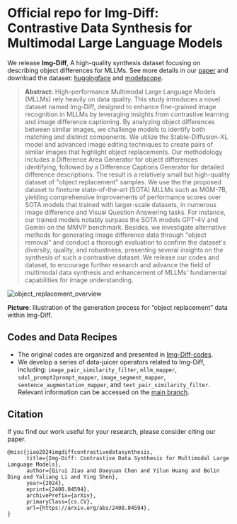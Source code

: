 # Official repo for **Img-Diff: Contrastive Data Synthesis for Multimodal Large Language Models**

We release **Img-Diff**,  A high-quality synthesis dataset focusing on describing object differences for MLLMs. See more details in our [paper](https://arxiv.org/abs/2408.04594) and download the dataset: [huggingface](https://huggingface.co/datasets/datajuicer/Img-Diff) and [modelscope](https://modelscope.cn/datasets/Data-Juicer/Img-Diff). 

> 
>
> **Abstract:** High-performance Multimodal Large Language Models (MLLMs) rely heavily on data quality. This study introduces a novel dataset named Img-Diff, designed to enhance fine-grained image recognition in MLLMs by leveraging insights from contrastive learning and image difference captioning. By analyzing object differences between similar images, we challenge models to identify both matching and distinct components. We utilize the Stable-Diffusion-XL model and advanced image editing techniques to create pairs of similar images that highlight object replacements. Our methodology includes a Difference Area Generator for object differences identifying, followed by a Difference Captions Generator for detailed difference descriptions. The result is a relatively small but high-quality dataset of "object replacement" samples. We use the the proposed dataset to finetune state-of-the-art (SOTA) MLLMs such as MGM-7B, yielding comprehensive improvements of performance scores over SOTA models that trained with larger-scale datasets, in numerous image difference and Visual Question Answering tasks. For instance, our trained models notably surpass the SOTA models GPT-4V and Gemini on the MMVP benchmark. Besides, we investigate alternative methods for generating image difference data through "object removal" and conduct a thorough evaluation to confirm the dataset's diversity, quality, and robustness, presenting several insights on the synthesis of such a contrastive dataset. We release our codes and dataset, to encourage further research and advance the field of multimodal data synthesis and enhancement of MLLMs' fundamental capabilities for image understanding.


![object_replacement_overview](https://img.alicdn.com/imgextra/i1/O1CN01Ut5eAM1TseaW5g17W_!!6000000002438-2-tps-3970-1778.png)

**Picture**: Illustration of the generation process for “object replacement” data within Img-Diff.




## Codes and Data Recipes

- The original codes are organized and presented in [Img-Diff-codes](https://github.com/modelscope/data-juicer/tree/ImgDiff/Img-Diff-codes).
- We develop a series of data-juicer operators related to Img-Diff, including: `image_pair_similarity_filter`, `mllm_mapper`, `sdxl_prompt2prompt_mapper`, `image_segment_mapper`, `sentence_augmentation_mapper`, and `text_pair_similarity_filter`. Relevant information can be accessed on the [main branch](https://github.com/modelscope/data-juicer/blob/main/docs/Operators.md).






## Citation

If you find our work useful for your research, please consider citing our paper.

```
@misc{jiao2024imgdiffcontrastivedatasynthesis,
      title={Img-Diff: Contrastive Data Synthesis for Multimodal Large Language Models}, 
      author={Qirui Jiao and Daoyuan Chen and Yilun Huang and Bolin Ding and Yaliang Li and Ying Shen},
      year={2024},
      eprint={2408.04594},
      archivePrefix={arXiv},
      primaryClass={cs.CV},
      url={https://arxiv.org/abs/2408.04594}, 
}
```
